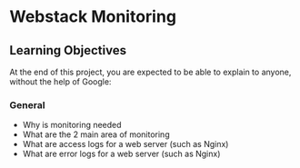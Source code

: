 # Webstack Monitoring


## Learning Objectives
At the end of this project, you are expected to be able to explain to anyone, without the help of Google:

### General

+ Why is monitoring needed
+ What are the 2 main area of monitoring
+ What are access logs for a web server (such as Nginx)
+ What are error logs for a web server (such as Nginx)

